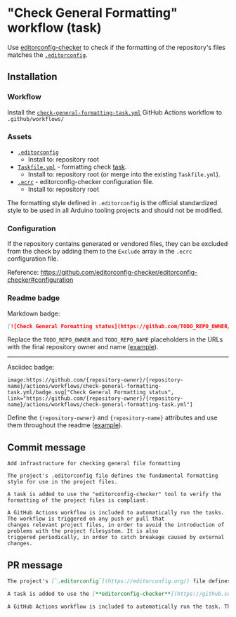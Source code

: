 # "Check General Formatting" workflow (task)

Use [editorconfig-checker](https://github.com/editorconfig-checker/editorconfig-checker) to check if the formatting of the repository's files matches the [`.editorconfig`](https://editorconfig.org/).

## Installation

### Workflow

Install the [`check-general-formatting-task.yml`](check-general-formatting-task.yml) GitHub Actions workflow to `.github/workflows/`

### Assets

- [`.editorconfig`](assets/general/.editorconfig)
  - Install to: repository root
- [`Taskfile.yml`](assets/check-general-formatting-task/Taskfile.yml) - formatting check [task](https://taskfile.dev/).
  - Install to: repository root (or merge into the existing `Taskfile.yml`).
- [`.ecrc`](assets/check-general-formatting/.ecrc) - editorconfig-checker configuration file.
  - Install to: repository root

The formatting style defined in `.editorconfig` is the official standardized style to be used in all Arduino tooling projects and should not be modified.

### Configuration

If the repository contains generated or vendored files, they can be excluded from the check by adding them to the `Exclude` array in the `.ecrc` configuration file.

Reference:
https://github.com/editorconfig-checker/editorconfig-checker#configuration

### Readme badge

Markdown badge:

```markdown
[![Check General Formatting status](https://github.com/TODO_REPO_OWNER/TODO_REPO_NAME/actions/workflows/check-general-formatting-task.yml/badge.svg)](https://github.com/TODO_REPO_OWNER/TODO_REPO_NAME/actions/workflows/check-general-formatting-task.yml)
```

Replace the `TODO_REPO_OWNER` and `TODO_REPO_NAME` placeholders in the URLs with the final repository owner and name ([example](https://raw.githubusercontent.com/arduino-libraries/ArduinoIoTCloud/master/README.md)).

---

Asciidoc badge:

```adoc
image:https://github.com/{repository-owner}/{repository-name}/actions/workflows/check-general-formatting-task.yml/badge.svg["Check General Formatting status", link="https://github.com/{repository-owner}/{repository-name}/actions/workflows/check-general-formatting-task.yml"]
```

Define the `{repository-owner}` and `{repository-name}` attributes and use them throughout the readme ([example](https://raw.githubusercontent.com/arduino-libraries/WiFiNINA/master/README.adoc)).

## Commit message

```
Add infrastructure for checking general file formatting

The project's .editorconfig file defines the fundamental formatting style for use in the project files.

A task is added to use the "editorconfig-checker" tool to verify the formatting of the project files is compliant.

A GitHub Actions workflow is included to automatically run the tasks. The workflow is triggered on any push or pull that
changes relevant project files, in order to avoid the introduction of problems with the project filesystem. It is also
triggered periodically, in order to catch breakage caused by external changes.
```

## PR message

```markdown
The project's [`.editorconfig`](https://editorconfig.org/) file defines the fundamental formatting style for use in the project files.

A task is added to use the [**editorconfig-checker**](https://github.com/editorconfig-checker/editorconfig-checker) tool to verify the formatting of the project files is compliant.

A GitHub Actions workflow is included to automatically run the task. The workflow is triggered on any push or pull that changes relevant project files, in order to avoid the introduction of problems with the project filesystem. It is also triggered periodically, in order to catch breakage caused by external changes.
```
